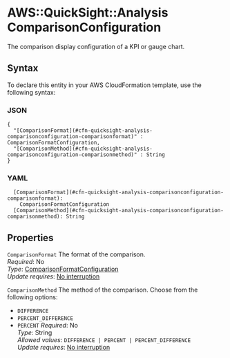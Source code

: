 # AWS::QuickSight::Analysis ComparisonConfiguration<a name="aws-properties-quicksight-analysis-comparisonconfiguration"></a>

The comparison display configuration of a KPI or gauge chart\.

## Syntax<a name="aws-properties-quicksight-analysis-comparisonconfiguration-syntax"></a>

To declare this entity in your AWS CloudFormation template, use the following syntax:

### JSON<a name="aws-properties-quicksight-analysis-comparisonconfiguration-syntax.json"></a>

```
{
  "[ComparisonFormat](#cfn-quicksight-analysis-comparisonconfiguration-comparisonformat)" : ComparisonFormatConfiguration,
  "[ComparisonMethod](#cfn-quicksight-analysis-comparisonconfiguration-comparisonmethod)" : String
}
```

### YAML<a name="aws-properties-quicksight-analysis-comparisonconfiguration-syntax.yaml"></a>

```
  [ComparisonFormat](#cfn-quicksight-analysis-comparisonconfiguration-comparisonformat):
    ComparisonFormatConfiguration
  [ComparisonMethod](#cfn-quicksight-analysis-comparisonconfiguration-comparisonmethod): String
```

## Properties<a name="aws-properties-quicksight-analysis-comparisonconfiguration-properties"></a>

`ComparisonFormat` <a name="cfn-quicksight-analysis-comparisonconfiguration-comparisonformat"></a>
The format of the comparison\.  
_Required_: No  
_Type_: [ComparisonFormatConfiguration](aws-properties-quicksight-analysis-comparisonformatconfiguration.md)  
_Update requires_: [No interruption](https://docs.aws.amazon.com/AWSCloudFormation/latest/UserGuide/using-cfn-updating-stacks-update-behaviors.html#update-no-interrupt)

`ComparisonMethod` <a name="cfn-quicksight-analysis-comparisonconfiguration-comparisonmethod"></a>
The method of the comparison\. Choose from the following options:

- `DIFFERENCE`
- `PERCENT_DIFFERENCE`
- `PERCENT`
  _Required_: No  
  _Type_: String  
  _Allowed values_: `DIFFERENCE | PERCENT | PERCENT_DIFFERENCE`  
  _Update requires_: [No interruption](https://docs.aws.amazon.com/AWSCloudFormation/latest/UserGuide/using-cfn-updating-stacks-update-behaviors.html#update-no-interrupt)
